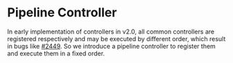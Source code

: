 # Pipeline Controller

In early implementation of controllers in v2.0, all common controllers are registered respectively 
and may be executed by different order, which result in bugs like 
[#2449](https://github.com/chaos-mesh/chaos-mesh/issues/2449). So we introduce a pipeline controller 
to register them and execute them in a fixed order.
